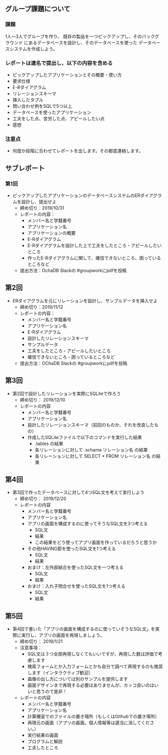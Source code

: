 ## グループ課題について

### 課題
1人〜3人でグループを作り、
既存の製品を一つピックアップし、そのバックグラウンド
にあるデータベースを設計し、そのデータベースを使った
データベースシステムを作成しよう。

### レポートは連名で提出し、以下の内容を含める
* ピックアップしたアプリケーションとその概要・使い方
* 要求仕様
* E-Rダイアグラム
* リレーションスキーマ
* 挿入したタプル
* 問い合わせ例をSQLで5つ以上
* データベースを使ったアプリケーション
* 工夫をした点、苦労した点、アピールしたい点
* 感想

### 注意点
* 何度か段階に合わせてレポートを出します。その都度連絡します。

## サブレポート

### 第1回
* ピックアップしたアプリケーションのデータベースシステムのERダイアグラムを設計し、提出せよ
  * 締め切り：2019/10/31
  * レポートの内容：
    * メンバー名と学籍番号
    * アプリケーション名
    * アプリケーションの概要
    * E-Rダイアグラム
    * E-Rダイアグラムを設計した上で工夫をしたところ・アピールしたいところ
    * 作ったE-Rダイアグラムに関して、確信できないところ、困っているところなど
  * 提出方法：OchaDB Slackの #groupworkにpdfを投稿



## 第2回

* ERダイアグラムを元にリレーションを設計し、サンプルデータを挿入せよ
  * 締め切り：2019/11/12
  * レポートの内容：
    * メンバー名と学籍番号
    * アプリケーション名
    * E-Rダイアグラム
    * 設計したリレーションスキーマ
    * サンプルデータ
    * 工夫をしたところ・アピールしたいところ
    * 確信できないところ・困っているところなど
  * 提出方法：OChaDB Slackの #groupworkにpdfを投稿

## 第3回
 * 第2回で設計したリレーションを実際にSQLiteで作ろう
   * 締め切り： 2019/12/10
   * レポートの内容
     * メンバー名と学籍番号
     * アプリケーション名
     * 設計したリレーションスキーマ（前回のものか、それを改良したもの）
     * 作成したSQLiteファイルで以下のコマンドを実行した結果
       * .tables の結果
       * 各リレーションに対して .schama リレーション名 の結果
       * 各リレーションに対して SELECT * FROM リレーション名 の結果

## 第4回
 * 第3回で作ったデータベースに対して4つSQL文を考えて実行しよう
   * 締め切り： 2019/12/20
   * レポートの内容
     * メンバー名と学籍番号
     * アプリケーション名
     * アプリの画面を構成するのに使ってそうなSQL文を3つ考える
        * SQL文
        * 結果
        * この結果をどう使ってアプリ画面を作っているだろうと思うか
     * その他HAVING節を使ったSQL文を1つ考える
       * SQL文
       * 結果
     * おまけ：左外部結合を使ったSQL文を一つ考える
       * SQL文
       * 結果
     * おまけ：入れ子問合せを使ったSQL文を1つ考える
       * SQL文
       * 結果    

## 第5回
 * 第4回で書いた「アプリの画面を構成するのに使っていそうなSQL文」を実際に実行し、アプリの画面を再現しましょう。
    * 締め切り： 2019/1/21
    * 注意事項：
      * SQL文は３つ全部再現しなくてもいいですが、再現した数は評価で考慮します
      * 検索フォームとか入力フォームとかも自分で調べて再現するのも推奨します（インタラクティブ歓迎）
      * 画像の出し方については別のサンプルを提供します
      * 画面デザインまで再現する必要はありませんが、カッコ良いのはいいと思うので是非！
    * レポートの内容
      * メンバー名と学籍番号
      * アプリケーション名
      * 計算機室でのファイルの置き場所（もしくはGithubでの置き場所）
      * 再現元の画面（アプリの画面。個人情報等は適当に消してください。）
      * 実行結果の画面
      * プログラムと解説
      * 工夫したところ
